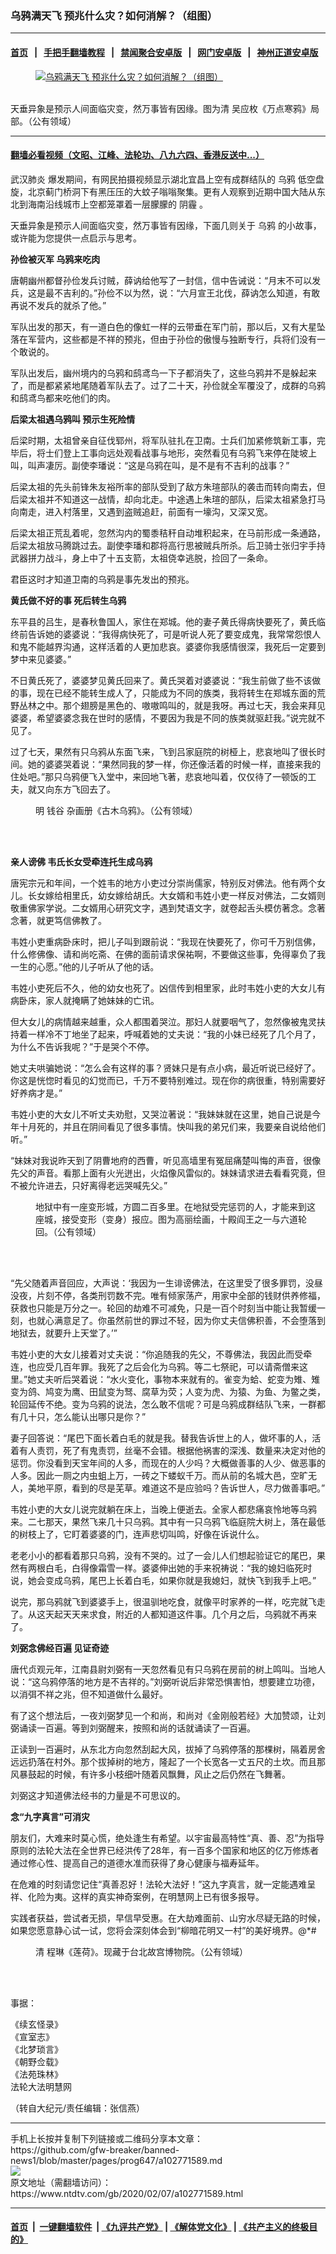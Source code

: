 ### 乌鸦满天飞 预兆什么灾？如何消解？（组图）
------------------------

#### [首页](https://github.com/gfw-breaker/banned-news1/blob/master/README.md) &nbsp;&nbsp;|&nbsp;&nbsp; [手把手翻墙教程](https://github.com/gfw-breaker/guides/wiki) &nbsp;&nbsp;|&nbsp;&nbsp; [禁闻聚合安卓版](https://github.com/gfw-breaker/bn-android) &nbsp;&nbsp;|&nbsp;&nbsp; [网门安卓版](https://github.com/oGate2/oGate) &nbsp;&nbsp;|&nbsp;&nbsp; [神州正道安卓版](https://github.com/SzzdOgate/update) 



<div><div class="featured_image">
 <a href="https://i.ntdtv.com/assets/uploads/2020/02/2020-02-07_160226.jpg" target="_blank">
  <figure>
   <img alt="乌鸦满天飞 预兆什么灾？如何消解？（组图）" src="https://i.ntdtv.com/assets/uploads/2020/02/2020-02-07_160226-800x450.jpg"/>
  </figure><br/>
 </a>
 <span class="caption">
  天垂异象是预示人间面临灾变，然万事皆有因缘。图为清 吴应枚《万点寒鸦》局部。（公有领域）
 </span>
</div>
</div><hr/>

#### [翻墙必看视频（文昭、江峰、法轮功、八九六四、香港反送中...）](https://github.com/gfw-breaker/banned-news1/blob/master/pages/link3.md)

<div><div class="post_content" itemprop="articleBody">
 <p>
  <ok href="https://www.ntdtv.com/gb/武汉肺炎.htm">
   武汉肺炎
  </ok>
  爆发期间，有网民拍摄视频显示湖北宜昌上空有成群结队的
  <ok href="https://www.ntdtv.com/gb/乌鸦.htm">
   乌鸦
  </ok>
  低空盘旋，北京蓟门桥洞下有黑压压的大蚊子嗡嗡聚集。更有人观察到近期中国大陆从东北到海南沿线城市上空都笼罩着一层朦朦的
  <ok href="https://www.ntdtv.com/gb/阴霾.htm">
   阴霾
  </ok>
  。
 </p>
 <p>
  天垂异象是预示人间面临灾变，然万事皆有因缘，下面几则关于
  <ok href="https://www.ntdtv.com/gb/乌鸦.htm">
   乌鸦
  </ok>
  的小故事，或许能为您提供一点启示与思考。
 </p>
 <p>
  <strong>
   孙俭被灭军 乌鸦来吃肉
  </strong>
 </p>
 <p>
  唐朝幽州都督孙俭发兵讨贼，薛讷给他写了一封信，信中告诫说：“月末不可以发兵，这是最不吉利的。”孙俭不以为然，说：“六月宣王北伐，薛讷怎么知道，有敢再说不发兵的就杀了他。”
 </p>
 <p>
  军队出发的那天，有一道白色的像虹一样的云带垂在军门前，那以后，又有大星坠落在军营内，这些都是不祥的预兆，但由于孙俭的傲慢与独断专行，兵将们没有一个敢说的。
 </p>
 <p>
  军队出发后，幽州境内的乌鸦和鸱鸢鸟一下子都消失了，这些乌鸦并不是躲起来了，而是都紧紧地尾随着军队去了。过了二十天，孙俭就全军覆没了，成群的乌鸦和鸱鸢鸟都来吃他们的肉。
 </p>
 <p>
  <strong>
   后梁太祖遇乌鸦叫 预示生死险情
  </strong>
 </p>
 <p>
  后梁时期，太祖曾亲自征伐郓州，将军队驻扎在卫南。士兵们加紧修筑新工事，完毕后，将士们登上工事向远处观看战事与地形，突然看见有乌鸦飞来停在陡坡上叫，叫声凄厉。副使李璠说：“这是乌鸦在叫，是不是有不吉利的战事？”
 </p>
 <p>
  后梁太祖的先头前锋朱友裕所率的部队受到了敌方朱瑄部队的袭击而转向南去，但后梁太祖并不知道这一战情，却向北走。中途遇上朱瑄的部队，后梁太祖紧急打马向南走，进入村落里，又遇到盗贼追赶，前面有一壕沟，又深又宽。
 </p>
 <p>
  后梁太祖正荒乱着呢，忽然沟内的蜀黍秸秆自动堆积起来，在马前形成一条通路，后梁太祖放马腾跳过去。副使李璠和郡将高行思被贼兵所杀。后卫骑士张归宇手持武器拼力战斗，身上中了十五支箭，太祖侥幸逃脱，捡回了一条命。
 </p>
 <p>
  君臣这时才知道卫南的乌鸦是事先发出的预兆。
 </p>
 <p>
  <strong>
   黄氏做不好的事 死后转生乌鸦
  </strong>
 </p>
 <p>
  东平县的吕生，是春秋鲁国人，家住在郑城。他的妻子黄氏得病快要死了，黄氏临终前告诉她的婆婆说：“我得病快死了，可是听说人死了要变成鬼，我常常怨恨人和鬼不能越界沟通，这样活着的人更加悲哀。婆婆你我感情很深，我死后一定要到梦中来见婆婆。”
 </p>
 <p>
  不日黄氏死了，婆婆梦见黄氏回来了。黄氏哭着对婆婆说：“我生前做了些不该做的事，现在已经不能转生成人了，只能成为不同的族类，我将转生在郑城东面的荒野丛林之中。那个翅膀是黑色的、嗷嗷鸣叫的，就是我呀。再过七天，我会来拜见婆婆，希望婆婆念我在世时的感情，不要因为我是不同的族类就驱赶我。”说完就不见了。
 </p>
 <p>
  过了七天，果然有只乌鸦从东面飞来，飞到吕家庭院的树桠上，悲哀地叫了很长时间。她的婆婆哭着说：“果然同我的梦一样，你还像活着的时候一样，直接来我的住处吧。”那只乌鸦便飞入堂中，来回地飞著，悲哀地叫着，仅仅待了一顿饭的工夫，就又向东方飞回去了。
 </p>
 <figure class="wp-caption alignnone" id="attachment_102771652" style="width: 600px">
  <img alt="" class="size-medium wp-image-102771652" src="https://i.ntdtv.com/assets/uploads/2020/02/2020-02-07_160054-600x466.jpg">
   <br/><figcaption class="wp-caption-text">
    明 钱谷 杂画册《古木乌鸦》。（公有领域）
   </figcaption><br/>
  </img>
 </figure><br/>
 <p>
  <strong>
   亲人谤佛 韦氏长女受牵连托生成乌鸦
  </strong>
 </p>
 <p>
  唐宪宗元和年间，一个姓韦的地方小吏过分崇尚儒家，特别反对佛法。他有两个女儿。长女嫁给相里氏，幼女嫁给胡氏。大女婿和韦姓小吏一样反对佛法，二女婿则敬重佛家学说。二女婿用心研究文字，遇到梵语文字，就卷起舌头模仿著念。念著念著，就更笃信佛教了。
 </p>
 <p>
  韦姓小吏重病卧床时，把儿子叫到跟前说：“我现在快要死了，你可千万别信佛，什么修佛像、请和尚吃斋、在佛的面前请求保祐啊，不要做这些事，免得辜负了我一生的心愿。”他的儿子听从了他的话。
 </p>
 <p>
  韦姓小吏死后不久，他的幼女也死了。凶信传到相里家，此时韦姓小吏的大女儿有病卧床，家人就掩瞒了她妹妹的亡讯。
 </p>
 <p>
  但大女儿的病情越来越重，众人都围着哭泣。那妇人就要咽气了，忽然像被鬼灵扶持着一样冷不丁地坐了起来，呼喊着她的丈夫说：“我的小妹已经死了几个月了，为什么不告诉我呢？”于是哭个不停。
 </p>
 <p>
  她丈夫哄骗她说：“怎么会有这样的事？贤妹只是有点小病，最近听说已经好了。你这是恍惚时看见的幻觉而已，千万不要特别难过。现在你的病很重，特别需要好好养病才是。”
 </p>
 <p>
  韦姓小吏的大女儿不听丈夫劝慰，又哭泣著说：“我妹妹就在这里，她自己说是今年十月死的，并且在阴间看见了很多事情。快叫我的弟兄们来，我要亲自说给他们听。”
 </p>
 <p>
  “妹妹对我说昨天到了阴曹地府的西曹，听见高墙里有冤屈痛楚叫悔的声音，很像先父的声音。看那上面有火光迸出，火焰像风雷似的。妹妹请求进去看看究竟，但不被允许进去，只好离得老远哭喊先父。”
 </p>
 <figure class="wp-caption alignnone" id="attachment_102771648" style="width: 459px">
  <img alt="" class="size-full wp-image-102771648" src="https://i.ntdtv.com/assets/uploads/2020/02/2020-02-07_154924.jpg">
   <br/><figcaption class="wp-caption-text">
    地狱中有一座变形城，方圆二百多里。在地狱受完惩罚的人，才能来到这座城，接受变形（变身）报应。图为高丽绘画，十殿阎王之一与六道轮回。（公有领域）
   </figcaption><br/>
  </img>
 </figure><br/>
 <p>
  “先父随着声音回应，大声说：‘我因为一生诽谤佛法，在这里受了很多罪罚，没昼没夜，片刻不停，各类刑罚数不完。唯有倾家荡产，用家中全部的钱财供养修福，获救也只能是万分之一。轮回的劫难不可减免，只是一百个时刻当中能让我暂缓一刻，也就心满意足了。你虽然前世的罪过不轻，因为你丈夫信佛积善，不会堕落到地狱去，就要升上天堂了。’”
 </p>
 <p>
  韦姓小吏的大女儿接着对丈夫说：“你追随我的先父，不尊佛法，我因此而受牵连，也应受几百年罪。我死了之后会化为乌鸦。等二七祭祀，可以请斋僧来这里。”她丈夫听后哭着说：“水火变化，事物本来就有的。雀变为蛤、蛇变为雉、雉变为鸽、鸠变为鹰、田鼠变为驽、腐草为荧；人变为虎、为猿、为鱼、为鳖之类，轮回延传不绝。变为乌鸦的说法，怎么敢不信呢？可是乌鸦成群结队飞来，一群都有几十只，怎么能认出哪只是你？”
 </p>
 <p>
  妻子回答说：“尾巴下面长着白毛的就是我。替我告诉世上的人，做坏事的人，活着有人责罚，死了有鬼责罚，丝毫不会错。根据他祸害的深浅、数量来决定对他的惩罚。你没看到天宝年间的人多，而现在的人少吗？大概做善事的人少、做恶事的人多。因此一厕之内虫蛆上万，一砖之下蝼蚁千万。而从前的名城大邑，空旷无人，美地平原，看到的尽是芜草。难道这不是应验吗？告诉世人，尽力做善事吧。”
 </p>
 <p>
  韦姓小吏的大女儿说完就躺在床上，当晚上便逝去。全家人都悲痛哀怜地等乌鸦来。二七那天，果然飞来几十只乌鸦。其中有一只乌鸦飞临庭院大树上，落在最低的树枝上了，它盯着婆婆的门，连声悲切叫鸣，好像在诉说什么。
 </p>
 <p>
  老老小小的都看着那只乌鸦，没有不哭的。过了一会儿人们想起验证它的尾巴，果然有两根白毛，白得像霜雪一样。婆婆伸出她的手来祝祷说：“我的媳妇临死时说，她会变成乌鸦，尾巴上长着白毛，如果你就是我媳妇，就快飞到我手上吧。”
 </p>
 <p>
  说完，那乌鸦就飞到婆婆手上，很温驯地吃食，就像平时家养的一样，吃完就飞走了。从这天起天天来求食，附近的人都知道这件事。几个月之后，乌鸦就不再来了。
 </p>
 <p>
  <strong>
   刘弼念佛经百遍 见证奇迹
  </strong>
 </p>
 <p>
  唐代贞观元年，江南县尉刘弼有一天忽然看见有只乌鸦在房前的树上鸣叫。当地人说：“这乌鸦停落的地方是不吉祥的。”刘弼听说后非常恐惧害怕，想要建立功德，以消弭不祥之兆，但不知道做什么最好。
 </p>
 <p>
  有了这个想法后，一夜刘弼梦见一个和尚，和尚对《金刚般若经》大加赞颂，让刘弼诵读一百遍。等到刘弼醒来，按照和尚的话就诵读了一百遍。
 </p>
 <p>
  正读到一百遍时，从东北方向忽然刮起大风，拔掉了乌鸦停落的那棵树，隔着房舍远远扔落在村外。那个拔掉树的地方，隆起了一个长宽各一丈五尺的土坎。而且那风暴鼓起的时候，有许多小枝细叶随着风飘舞，风止之后仍然在飞舞著。
 </p>
 <p>
  刘弼这才知道佛法经书的力量是不可思议的。
 </p>
 <p>
  <strong>
   念“九字真言”可消灾
  </strong>
 </p>
 <p>
  朋友们，大难来时莫心慌，绝处逢生有希望。以宇宙最高特性“真、善、忍”为指导原则的法轮大法在全世界已经洪传了28年，有一百多个国家和地区的亿万修炼者通过修心性、提高自己的道德水准而获得了身心健康与福寿延年。
 </p>
 <p>
  在危难的时刻请您记住“真善忍好！法轮大法好！”这九字真言，就一定能遇难呈祥、化险为夷。这样的真实神奇案例，在明慧网上已有很多报导。
 </p>
 <p>
  实践者获益，尝试者无损，早信早受惠。在大劫难面前、山穷水尽疑无路的时候，如果您愿意静心试一试，您将会深刻体会到“柳暗花明又一村”的美好境界。@*#
 </p>
 <figure class="wp-caption alignnone" id="attachment_102771639" style="width: 595px">
  <img alt="" class="size-full wp-image-102771639" src="https://i.ntdtv.com/assets/uploads/2020/02/2020-02-07_145540.jpg"/>
  <br/><figcaption class="wp-caption-text">
   清 程琳《莲荷》。现藏于台北故宫博物院。（公有领域）
  </figcaption><br/>
 </figure><br/>
 <p>
  事据：
 </p>
 <p>
  《续玄怪录》
  <br/>
  《宣室志》
  <br/>
  《北梦琐言》
  <br/>
  《朝野佥载》
  <br/>
  《法苑珠林》
  <br/>
  法轮大法明慧网
 </p>
 <p>
  （转自大纪元/责任编辑：张信燕）
 </p>
 <div class="single_ad">
 </div>
</div>
</div>
<hr/>
手机上长按并复制下列链接或二维码分享本文章：<br/>
https://github.com/gfw-breaker/banned-news1/blob/master/pages/prog647/a102771589.md <br/>
<a href='https://github.com/gfw-breaker/banned-news1/blob/master/pages/prog647/a102771589.md'><img src='https://github.com/gfw-breaker/banned-news1/blob/master/pages/prog647/a102771589.md.png'/></a> <br/>
原文地址（需翻墙访问）：https://www.ntdtv.com/gb/2020/02/07/a102771589.html


------------------------
#### [首页](https://github.com/gfw-breaker/banned-news1/blob/master/README.md) &nbsp;|&nbsp; [一键翻墙软件](https://github.com/gfw-breaker/nogfw/blob/master/README.md) &nbsp;| [《九评共产党》](https://github.com/gfw-breaker/9ping.md/blob/master/README.md#九评之一评共产党是什么) | [《解体党文化》](https://github.com/gfw-breaker/jtdwh.md/blob/master/README.md) | [《共产主义的终极目的》](https://github.com/gfw-breaker/gczydzjmd.md/blob/master/README.md)


<img src='http://gfw-breaker.win/banned-news/pages/prog647/a102771589.md' width='0px' height='0px'/>